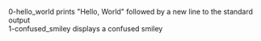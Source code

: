 0-hello_world prints "Hello, World" followed by a new line to the standard output <br/>
1-confused_smiley displays a confused smiley <br/>

